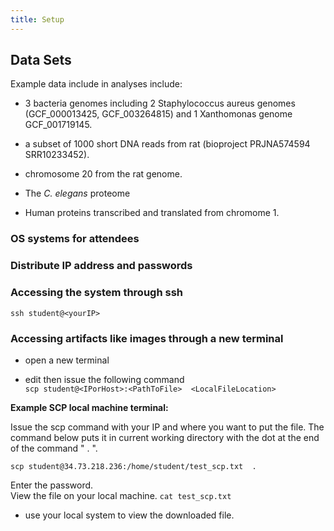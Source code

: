 ```yaml
---
title: Setup
---
```



## Data Sets


Example data include in analyses include:

- 3 bacteria genomes including 2 Staphylococcus aureus genomes (GCF_000013425, GCF_003264815) and 1 Xanthomonas genome GCF_001719145.

- a subset of 1000 short DNA reads from rat (bioproject PRJNA574594 SRR10233452).

- chromosome 20 from the rat genome.

- The *C. elegans* proteome

- Human proteins transcribed and translated from chromome 1.

### OS systems for attendees


### Distribute IP address and passwords


### Accessing the system through ssh


```ssh student@<yourIP>```

### Accessing artifacts like images through a new terminal

- open a new terminal 

- edit then issue the following command  
```scp student@<IPorHost>:<PathToFile>  <LocalFileLocation>```

**Example SCP local machine terminal:**

Issue the scp command with your IP and where you want to put the file. The command below puts it in current working directory with the dot at the end of the command " . ".  

```scp student@34.73.218.236:/home/student/test_scp.txt  . ```

Enter the password.  
View the file on your local machine.
```cat test_scp.txt```

- use your local system to view the downloaded file. 

